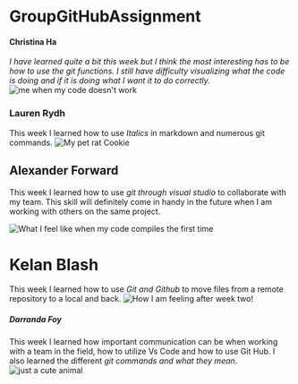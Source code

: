 # GroupGitHubAssignment

#### Christina Ha
_I have learned quite a bit this week but I think the most interesting has to be how to use the git functions. 
I still have difficulty visualizing what the code is doing and if it is doing what I want it to do correctly._
![me when my code doesn't work](https://1funny.com/wp-content/uploads/2010/12/funny-face-cat.jpg) 

### Lauren Rydh
This week I learned how to use _Italics_ in markdown and numerous git commands. 
![My pet rat Cookie](https://lh3.googleusercontent.com/pw/AMWts8AEdbBQsQFrnPSDW5UfrD7soB5dHMr8GsHOnpg97apMJu_tlFNGo6dwu4pt4K6gtCBG7t2CPvLxiNDXoCz8nTDbb0Lf36YWraA_MJo1afLxiF_Esru4UiYfwhrPCql4GpErKcCWAUKdemRJDDNPYPjlGg=w929-h866-no?authuser=0)

## Alexander Forward
This week I learned how to use _git through visual studio_ to collaborate with my team. This skill will definitely come in handy in the future when I am 
working with others on the same project.

![What I feel like when my code compiles the first time](https://wallpapersmug.com/download/320x480/54e690/spaceman-fantasy-clouds-art.jpg)

# Kelan Blash
This week I learned how to use _Git and Github_ to move files from a remote repository to a local and back.
![How I am feeling after week two!](https://www.coogfans.com/uploads/db5902/original/3X/8/1/81173237ffa580ef710b0862fdddaac163274db1.jpeg) 

##### Darranda Foy
This week I learned how important communication can be when working with a team in the field, how to utilize Vs Code and how to use Git Hub. I also learned the different _git commands and what they mean_.
![just a cute animal](https://hackbrightacademy.com/content/uploads/2016/01/puppy-coding.jpg)